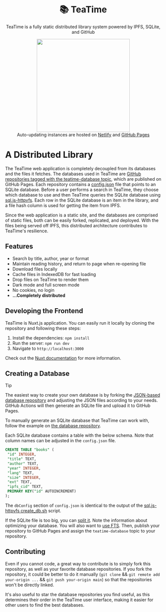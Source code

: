 <h1 align="center">
📚 TeaTime
</h1>

<p align="center">
TeaTime is a fully static distributed library system powered by IPFS, SQLite, and GitHub
</p>
<p align="center">
<img src="https://github.com/user-attachments/assets/caacdcde-8ad9-49af-915f-c93a52c7bf11" height="300"> <br/>
Auto-updating instances are hosted on <a href="https://teatime-library.netlify.app/">Netlify</a> and <a href="https://bjesus.github.io/teatime/">GitHub Pages</a>
</p>

# A Distributed Library

The TeaTime web application is completely decoupled from its databases and the files it fetches. The databases used in TeaTime are [GitHub repositories tagged with the teatime-database topic](https://github.com/search?q=topic%3Ateatime-database&type=repositories), which are published on GitHub Pages. Each repository contains a [config.json](https://github.com/bjesus/teatime-database/blob/main/config.json) file that points to an SQLite database. Before a user performs a search in TeaTime, they choose which database to use and then TeaTime queries the SQLite database using [sql.js-httpvfs](https://github.com/phiresky/sql.js-httpvfs). Each row in the SQLite database is an item in the library, and a file hash column is used for getting the item from IPFS.

Since the web application is a static site, and the databases are comprised of static files, both can be easily forked, replicated, and deployed. With the files being served off IPFS, this distributed architecture contributes to TeaTime's resilience.

## Features

- Search by title, author, year or format 
- Maintain reading history, and return to page when re-opening file
- Download files locally
- Cache files in IndexedDB for fast loading
- Drop files on TeaTime to render them
- Dark mode and full screen mode
- No cookies, no login
- **...Completely distributed**

## Developing the Frontend

TeaTime is Nuxt.js application. You can easily run it locally by cloning the repository and following these steps:

1. Install the dependencies: `npm install`
2. Run the server: `npm run dev`
3. Navigate to `http://localhost:3000`

Check out the [Nuxt documentation](https://nuxt.com/docs/getting-started) for more information.

## Creating a Database

> [!TIP]
> The easiest way to create your own database is by forking the [JSON-based database repository](https://github.com/bjesus/teatime-json-database/) and adjusting the JSON files according to your needs. GitHub Actions will then generate an SQLite file and upload it to GitHub Pages.

To manually generate an SQLite database that TeaTime can work with, follow the example on [the database repository](https://github.com/bjesus/teatime-database/).

Each SQLite database contains a table with the below schema. Note that column names can be adjusted in the `config.json` file.

```sql
CREATE TABLE "books" (
 "id" INTEGER,
 "title" TEXT,
 "author" TEXT,
 "year" INTEGER,
 "lang" TEXT,
 "size" INTEGER,
 "ext" TEXT,
 "ipfs_cid" TEXT,
 PRIMARY KEY("id" AUTOINCREMENT)
);
```

The `dbConfig` section of `config.json` is identical to the output of the [sql.js-httpvfs create_db.sh](https://github.com/phiresky/sql.js-httpvfs/blob/master/create_db.sh) script.

If the SQLite file is too big, you can [split it](https://github.com/phiresky/sql.js-httpvfs?tab=readme-ov-file#usage). Note the information about optimizing your database. You will also want to [use FTS](https://github.com/bjesus/teatime-database/blob/main/create_indexes.sql). Then, publish your repository to GitHub Pages and assign the `teatime-database` topic to your repository.

## Contributing

Even if you cannot code, a great way to contribute is to simply fork this repository, as well as your favorite database repositories. If you fork the repository, it could be better to do it manually (`git clone` && `git remote add your-origin ...` && `git push your-origin main`) so that the repositories won't be directly linked.

It's also useful to star the database repositories you find useful, as this determines their order in the TeaTime user interface, making it easier for other users to find the best databases.
